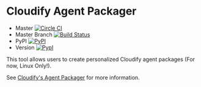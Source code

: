 # Cloudify Agent Packager

* Master [![Circle CI](https://circleci.com/gh/cloudify-cosmo/cloudify-agent-packager/tree/master.svg?style=shield)](https://circleci.com/gh/cloudify-cosmo/cloudify-agent-packager/tree/master)
* Master Branch [![Build Status](https://travis-ci.org/cloudify-cosmo/cloudify-agent-packager.svg?branch=master)](https://travis-ci.org/cloudify-cosmo/cloudify-agent-packager)
* PyPI [![PyPI](http://img.shields.io/pypi/dm/cloudify-agent-packager.svg)](http://img.shields.io/pypi/dm/cloudify-agent-packager.svg)
* Version [![PypI](http://img.shields.io/pypi/v/cloudify-agent-packager.svg)](http://img.shields.io/pypi/v/cloudify-agent-packager.svg)


This tool allows users to create personalized Cloudify agent packages (For now, Linux Only!).

See [Cloudify's Agent Packager](http://getcloudify.org/guide/agents-packager.html) for more information.
